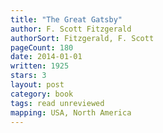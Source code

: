 ```yaml
---
title: "The Great Gatsby"
author: F. Scott Fitzgerald
authorSort: Fitzgerald, F. Scott
pageCount: 180
date: 2014-01-01
written: 1925
stars: 3
layout: post
category: book
tags: read unreviewed
mapping: USA, North America
---
```


